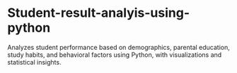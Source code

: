 # Student-result-analyis-using-python
Analyzes student performance based on demographics, parental education, study habits, and behavioral factors using Python, with visualizations and statistical insights.
